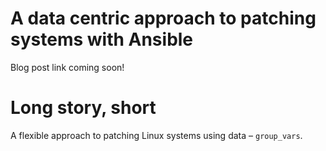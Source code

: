 # A data centric approach to patching systems with Ansible

Blog post link coming soon!

# Long story, short

A flexible approach to patching Linux systems using data – `group_vars`.

